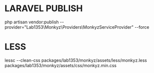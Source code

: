 # LARAVEL PUBLISH
 php artisan vendor:publish --provider="Lab1353\Monkyz\Providers\MonkyzServiceProvider" --force

# LESS
lessc --clean-css packages/lab1353/monkyz/assets/less/monkyz.less packages/lab1353/monkyz/assets/css/monkyz.min.css